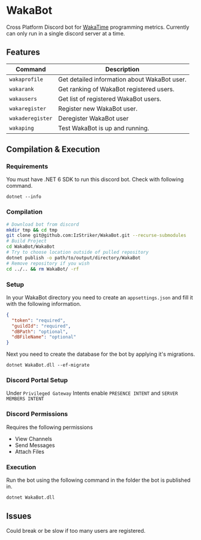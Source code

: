 # WakaBot

Cross Platform Discord bot for [WakaTime](wakatime.com) programming metrics. Currently can only run in a single discord server at a time.

## Features

| Command          | Description                                  |
| ---------------- | -------------------------------------------- |
| `wakaprofile`    | Get detailed information about WakaBot user. |
| `wakarank`       | Get ranking of WakaBot registered users.     |
| `wakausers`      | Get list of registered WakaBot users.        |
| `wakaregister`   | Register new WakaBot user.                   |
| `wakaderegister` | Deregister WakaBot user                      |
| `wakaping`       | Test WakaBot is up and running.              |

## Compilation & Execution

### Requirements

You must have .NET 6 SDK to run this discord bot. Check with following command.

```
dotnet --info
```

### Compilation

```bash
# Download bot from discord
mkdir tmp && cd tmp
git clone git@github.com:IzStriker/WakaBot.git --recurse-submodules
# Build Project
cd WakaBot/WakaBot
# Try to choose location outside of pulled repository
dotnet publish -o path/to/output/directory/WakaBot
# Remove repository if you wish
cd ../.. && rm WakaBot/ -rf
```

### Setup

In your WakaBot directory you need to create an `appsettings.json` and fill it with the following information.

```json
{
  "token": "required",
  "guildId": "required",
  "dBPath": "optional",
  "dBFileName": "optional"
}
```

Next you need to create the database for the bot by applying it's migrations.

```
dotnet WakaBot.dll --ef-migrate
```

### Discord Portal Setup

Under `Privileged Gateway` Intents enable `PRESENCE INTENT` and `SERVER MEMBERS INTENT`

### Discord Permissions

Requires the following permissions

- View Channels
- Send Messages
- Attach Files

### Execution

Run the bot using the following command in the folder the bot is published in.

```bash
dotnet WakaBot.dll
```

## Issues

Could break or be slow if too many users are registered.
